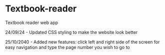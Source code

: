 # Textbook-reader
Textbook reader web app

24/09/24 - Updated CSS styling to make the website look better

25/10/2040 - Added new features: click left and right side of the screen for easy navigation and type the page number you wish to go to
